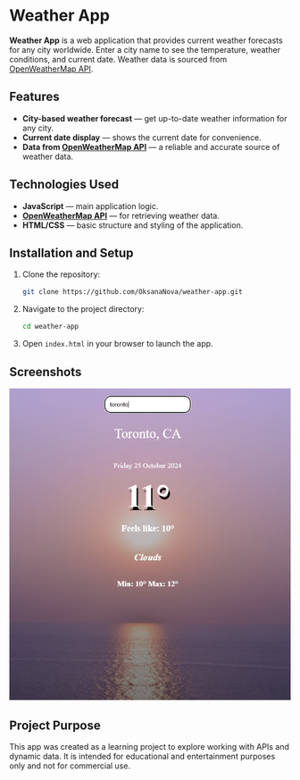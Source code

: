# Weather App

**Weather App** is a web application that provides current weather forecasts for any city worldwide. Enter a city name to see the temperature, weather conditions, and current date. Weather data is sourced from [OpenWeatherMap API](https://openweathermap.org/).

## Features

- **City-based weather forecast** — get up-to-date weather information for any city.
- **Current date display** — shows the current date for convenience.
- **Data from [OpenWeatherMap API](https://openweathermap.org/)** — a reliable and accurate source of weather data.

## Technologies Used

- **JavaScript** — main application logic.
- **[OpenWeatherMap API](https://openweathermap.org/)** — for retrieving weather data.
- **HTML/CSS** — basic structure and styling of the application.

## Installation and Setup

1. Clone the repository:
    ```bash
    git clone https://github.com/OksanaNova/weather-app.git
    ```
2. Navigate to the project directory:
    ```bash
    cd weather-app
    ```
3. Open `index.html` in your browser to launch the app.

## Screenshots

![Weather App](/screenshot/screenshot.png)

## Project Purpose

This app was created as a learning project to explore working with APIs and dynamic data. It is intended for educational and entertainment purposes only and not for commercial use.


